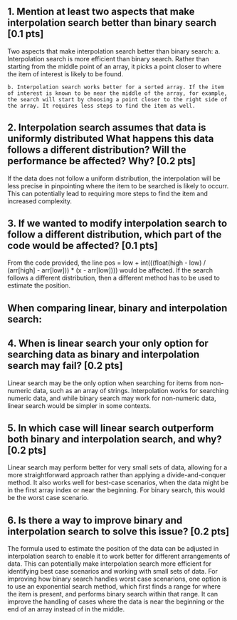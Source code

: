 ## 1. Mention at least two aspects that make interpolation search better than binary search [0.1 pts]

Two aspects that make interpolation search better than binary search:
    a. Interpolation search is more efficient than binary search. Rather than starting from the middle point of an array,  it picks a point closer to where the item of interest is likely to be found.
    
    b. Interpolation search works better for a sorted array. If the item of interest is known to be near the middle of the array, for example, the search will start by choosing a point closer to the right side of the array. It requires less steps to find the item as well.

## 2. Interpolation search assumes that data is uniformly distributed What happens this data follows a different distribution? Will the performance be affected? Why? [0.2 pts]

If the data does not follow a uniform distribution, the interpolation will be less precise in pinpointing where the item to be searched is likely to occurr. This can potentially lead to requiring more steps to find the item and increased complexity.

## 3. If we wanted to modify interpolation search to follow a different distribution, which part of the code would be affected? [0.1 pts]

From the code provided, the line pos = low + int(((float(high - low) / (arr[high] - arr[low])) * (x - arr[low]))) would be affected. If the search follows a different distribution, then a different method has to be used to estimate the position.

## When comparing linear, binary and interpolation search:
## 4. When is linear search your only option for searching data as binary and interpolation search may fail? [0.2 pts]

Linear search may be the only option when searching for items from non-numeric data, such as an array of strings. Interpolation works for searching numeric data, and while binary search may work for non-numeric data, linear search would be simpler in some contexts.


## 5. In which case will linear search outperform both binary and interpolation search, and why? [0.2 pts]

Linear search may perform better for very small sets of data, allowing for a more straightforward approach rather than applying a divide-and-conquer method. It also works well for best-case scenarios, when the data might be in the first array index or near the beginning. For binary search, this would be the worst case scenario. 

## 6. Is there a way to improve binary and interpolation search to solve this issue? [0.2 pts]

The formula used to estimate the position of the data can be adjusted in interpolation search to enable it to work better for different arrangements of data. This can potentially make interpolation search more efficient for identifying best case scenarios and working with small sets of data. For improving how binary search handles worst case scenarions, one option is to use an exponential search method, which first finds a range for where the item is present, and performs binary search within that range. It can improve the handling of cases where the data is near the beginning or the end of an array instead of in the middle.